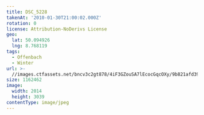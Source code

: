```yaml
---
title: DSC_5228
takenAt: '2010-01-30T21:00:02.000Z'
rotation: 0
license: Attribution-NoDerivs License
geo:
  lat: 50.094926
  lng: 8.768119
tags:
  - Offenbach
  - Winter
url: >-
  //images.ctfassets.net/bncv3c2gt878/4iF3GZouSA7lEcocGqcOXy/9b821afd394a63092e4d49b84fcb2eca/dsc_5228_4318945914_o
size: 1162462
image:
  width: 2014
  height: 3039
contentType: image/jpeg
---
```


